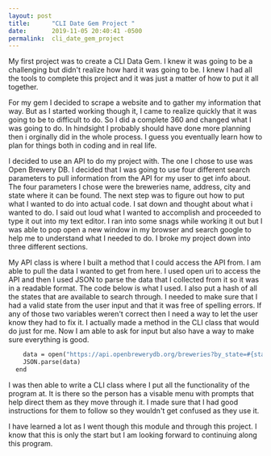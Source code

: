```yaml
---
layout: post
title:      "CLI Date Gem Project "
date:       2019-11-05 20:40:41 -0500
permalink:  cli_date_gem_project
---
```



My first project was to create a CLI Data Gem. I knew it was going to be a challenging but didn't realize how hard it was going to be. I knew I had all the tools to complete this project and it was just a matter of how to put it all together.

For my gem I decided to scrape a website and to gather my information that way. But as I started working though it, I came to realize quickly that it was going to be to difficult to do. So I did a complete 360 and changed what I was going to do. In hindsight I probably should have done more planning then i orginally did in the whole process. I guess you eventually learn how to plan for things both in coding and in real life.

I decided to use an API to do my project with. The one I chose to use was Open Brewery DB. I decided that I was going to use four different search parameters to pull information from the API for my user to get info about. The four parameters I chose were the breweries name, address, city and state where it can be found. The next step was to figure out how to put what I wanted to do into actual code.  I sat down and thought about what i wanted to do. I said out loud what I wanted to accomplish and proceeded to type it out into my text editor. I ran into some snags while working it out but I was able to pop open a new window in my browser and search google to help me to understand what I needed to do. I broke my project down into three different sections. 


My API class is where I built a method that I could access the API from. I am able to pull the data I wanted to get from here. I used open uri to access the API and then I used JSON to parse the data that I collected from it so it was in a readable format. The code below is what I used.  I also put a hash of all the states that are available to search through. I needed to make sure that I had a valid state from the user input and that it was free of spelling errors. If any of those two variables weren't correct then I need a way to let the user know they had to fix it. I actually made a method in the CLI class that would do just for me. Now I am able to ask for input but also have a way to make sure everything is good.

``` def self.get_breweries(state)
    data = open("https://api.openbrewerydb.org/breweries?by_state=#{state}").read
    JSON.parse(data)
  end

```

I was then able to write a CLI class where I put all the functionality of the program at. It is there so the person has a visable menu with prompts that help direct them as they move through it. I made sure that I had good instructions for them to follow so they wouldn't get confused as they use it. 

I have learned a lot as I went though this module and through this project. I know that this is only the start but I am looking forward to continuing along this program.






